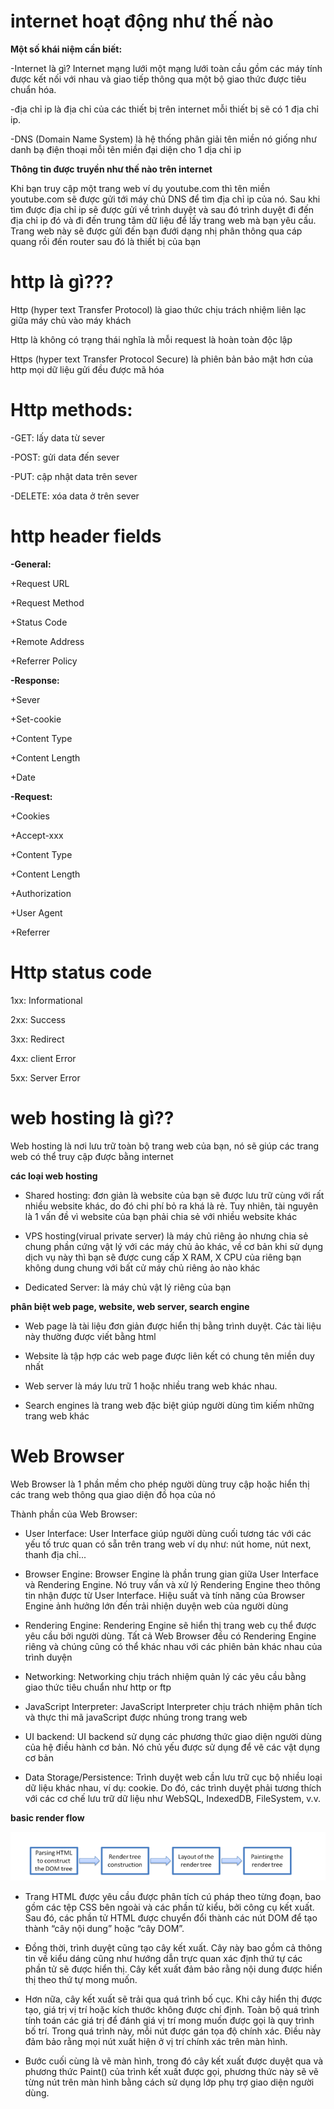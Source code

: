 # internet hoạt động như thế nào 
**Một số khái niệm cần biết:**

-Internet là gì? Internet mạng lưới một mạng lưới toàn cầu gồm các máy tính được kết nối với nhau và giao tiếp thông qua một bộ giao thức được tiêu chuẩn hóa.

-địa chỉ ip là địa chỉ của các thiết bị trên internet mỗi thiết bị sẽ có 1 địa chỉ ip.

-DNS (Domain Name System) là hệ thống phân giải tên miền nó giống như danh bạ điện thoại mỗi tên miền đại diện cho 1 dịa chỉ ip

**Thông tin được truyền như thế nào trên internet**

 Khi bạn truy cập một trang web ví dụ youtube.com thì tên miền youtube.com sẽ được gửi tới máy chủ DNS để tìm địa chỉ ip của nó. Sau khi tìm được địa chỉ ip sẽ được gửi về trình duyệt và sau đó trình duyệt đi đến địa chỉ ip đó và đi đến trung tâm dữ liệu để lấy trang web mà bạn yêu cầu. Trang web này sẽ được gửi đến bạn đưới dạng nhị phân thông qua cáp quang rồi đến router sau đó là thiết bị của bạn

# http là gì???
Http (hyper text Transfer Protocol) là giao thức chịu trách nhiệm liên lạc giữa máy chủ vào máy khách

Http là không có trạng thái nghĩa là mỗi request là hoàn toàn độc lập

Https (hyper text Transfer Protocol Secure) là phiên bản bảo mật hơn của http mọi dữ liệu gửi đều được mã hóa 

# Http methods:

-GET: lấy data từ sever

-POST: gửi data đến sever 

-PUT: cập nhật data trên sever

-DELETE: xóa data ở trên sever

# http header fields

**-General:**

+Request URL

+Request Method

+Status Code

+Remote Address

+Referrer Policy

**-Response:**

+Sever

+Set-cookie

+Content Type

+Content Length

+Date 

**-Request:**

+Cookies

+Accept-xxx

+Content Type

+Content Length

+Authorization

+User Agent

+Referrer

# Http status code

1xx: Informational

2xx: Success

3xx: Redirect

4xx: client Error

5xx: Server Error

# web hosting là gì??

Web hosting là nơi lưu trữ toàn bộ trang web của bạn, nó sẽ giúp các trang web có thể truy cập được bằng internet

**các loại web hosting**

- Shared hosting: đơn giản là website của bạn sẽ được lưu trữ cùng với rất nhiều website khác, do đó chi phí bỏ ra khá là rẻ. Tuy nhiên, tài nguyên là 1 vấn đề vì website của bạn phải chia sẻ với nhiều website khác

- VPS hosting(virual private server) là máy chủ riêng ảo nhưng chia sẻ chung phần cứng vật lý với các máy chủ ảo khác, về cơ bản khi sử dụng dịch vụ này thì bạn sẽ được cung cấp X RAM, X CPU của riêng bạn không dung chung với bất cử máy chủ riêng ảo nào khác

- Dedicated Server: là máy chủ vật lý riêng của bạn 

**phân biệt web page, website, web server, search engine**

- Web page là tài liệu đơn giản được hiển thị bằng trình duyệt. Các tài liệu này thường được viết bằng html

- Website là tập hợp các web page được liên kết có chung tên miền duy nhất

- Web server là máy lưu trữ 1 hoặc nhiều trang web khác nhau.

- Search engines là trang web đặc biệt giúp người dùng tìm kiếm những trang web khác

# Web Browser

Web Browser là 1 phần mềm cho phép người dùng truy cập hoặc hiển thị các trang web thông qua giao diện đồ họa của nó 

Thành phần của Web Browser:

- User Interface: User Interface giúp người dùng cuối tương tác với các yếu tố trưc quan có sẵn trên trang web ví dụ như: nút home, nút next, thanh địa chỉ...

- Browser Engine: Browser Engine là phần trung gian giữa User Interface và  Rendering Engine. Nó truy vấn và xử lý  Rendering Engine theo thông tin nhận được từ User Interface. Hiệu suất và tính năng của Browser Engine ảnh hưởng lớn đến trải nhiện duyện web của người dùng

- Rendering Engine: Rendering Engine sẽ hiển thị trang web cụ thể được yêu cầu bởi người dùng. Tất cả Web Browser đều có  Rendering Engine riêng và chúng cũng có thể khác nhau với các phiên bản khác nhau của trình duyện 

- Networking: Networking chịu trách nhiệm quản lý các yêu cầu bằng giao thức tiêu chuẩn như http or ftp

- JavaScript Interpreter: JavaScript Interpreter chịu trách nhiệm phân tích và thực thi mã javaScript được nhúng trong trang web

- UI backend: UI backend sử dụng các phương thức giao diện người dùng của hệ điều hành cơ bản. Nó chủ yếu được sử dụng để vẽ các vật dụng cơ bản

- Data Storage/Persistence: Trình duyệt web cần lưu trữ cục bộ nhiều loại dữ liệu khác nhau, ví dụ: cookie. Do đó, các trình duyệt phải tương thích với các cơ chế lưu trữ dữ liệu như WebSQL, IndexedDB, FileSystem, v.v.

**basic render flow**

![alt text](image.png)

- Trang HTML được yêu cầu được phân tích cú pháp theo từng đoạn, bao gồm các tệp CSS bên ngoài và các phần tử kiểu, bởi công cụ kết xuất. Sau đó, các phần tử HTML được chuyển đổi thành các nút DOM để tạo thành “cây nội dung” hoặc “cây DOM”.

- Đồng thời, trình duyệt cũng tạo cây kết xuất. Cây này bao gồm cả thông tin về kiểu dáng cũng như hướng dẫn trực quan xác định thứ tự các phần tử sẽ được hiển thị. Cây kết xuất đảm bảo rằng nội dung được hiển thị theo thứ tự mong muốn.

- Hơn nữa, cây kết xuất sẽ trải qua quá trình bố cục. Khi cây hiển thị được tạo, giá trị vị trí hoặc kích thước không được chỉ định. Toàn bộ quá trình tính toán các giá trị để đánh giá vị trí mong muốn được gọi là quy trình bố trí. Trong quá trình này, mỗi nút được gán tọa độ chính xác. Điều này đảm bảo rằng mọi nút xuất hiện ở vị trí chính xác trên màn hình.

- Bước cuối cùng là vẽ màn hình, trong đó cây kết xuất được duyệt qua và phương thức Paint() của trình kết xuất được gọi, phương thức này sẽ vẽ từng nút trên màn hình bằng cách sử dụng lớp phụ trợ giao diện người dùng.



